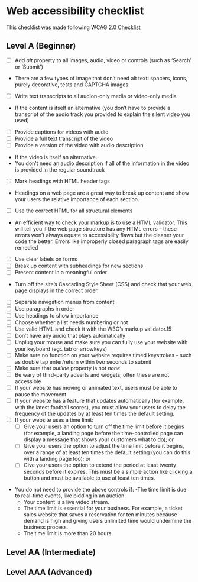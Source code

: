 # Web accessibility checklist
This checklist was made following [WCAG 2.0 Checklist](https://www.wuhcag.com/wcag-checklist/)

## Level A (Beginner)
- [ ] Add *alt* property to all images, audio, video or controls (such as ‘Search’ or ‘Submit’)
- There are a few types of image that don’t need alt text: spacers, icons, purely decorative, tests and CAPTCHA images.

- [ ] Write text transcripts to all audion-only media or video-only media
- If the content is itself an alternative (you don’t have to provide a transcript of the audio track you provided to explain the silent video you used)

- [ ] Provide captions for videos with audio
- [ ] Provide a full text transcript of the video
- [ ] Provide a version of the video with audio description
- If the video is itself an alternative.
- You don’t need an audio description if all of the information in the video is provided in the regular soundtrack

- [ ] Mark headings with HTML header tags
- Headings on a web page are a great way to break up content and show your users the relative importance of each section. 

- [ ] Use the correct HTML for all structural elements
- An efficient way to check your markup is to use a HTML validator. This will tell you if the web page structure has any HTML errors – these errors won’t always equate to accessibility flaws but the cleaner your code the better. Errors like improperly closed paragraph tags are easily remedied

- [ ] Use clear labels on forms
- [ ] Break up content with subheadings for new sections
- [ ] Present content in a meaningful order
- Turn off the site’s Cascading Style Sheet (CSS) and check that your web page displays in the correct order. 

- [ ] Separate navigation menus from content
- [ ] Use paragraphs in order
- [ ] Use headings to show importance
- [ ] Choose whether a list needs numbering or not
- [ ] Use valid HTML and check it with the W3C’s markup validator.15
- [ ] Don’t have any audio that plays automatically
- [ ] Unplug your mouse and make sure you can fully use your website with your keyboard (eg:. tab or arrowkeys)
- [ ] Make sure no function on your website requires timed keystrokes – such as double tap enter/return within two seconds to submit
- [ ] Make sure that *outline* property is not *none*
- [ ] Be wary of third-party adverts and widgets, often these are not accessible
- [ ] If your website has moving or animated text, users must be able to pause the movement
- [ ] If your website has a feature that updates automatically (for example, with the latest football scores), you must allow your users to delay the frequency of the updates by at least ten times the default setting.
- [ ] If your website uses a time limit:
  - [ ] Give your users an option to turn off the time limit before it begins (for example, a landing page before the time-controlled page can display a message that shows your customers what to do); or
  - [ ] Give your users the option to adjust the time limit before it begins, over a range of at least ten times the default setting (you can do this with a landing page too); or
  - [ ] Give your users the option to extend the period at least twenty seconds before it expires. This must be a simple action like clicking a button and must be available to use at least ten times.
- You do not need to provide the above controls if:
  -The time limit is due to real-time events, like bidding in an auction.
  - Your content is a live video stream.
  - The time limit is essential for your business. For example, a ticket sales website that saves a reservation for ten minutes because demand is high and giving users unlimited time would undermine the business process.
  - The time limit is more than 20 hours.
  
  




## Level AA (Intermediate)


## Level AAA (Advanced)
